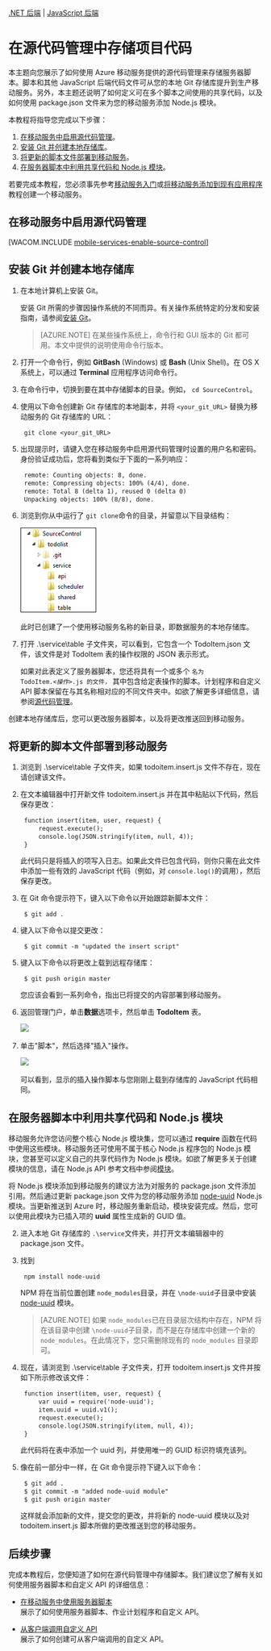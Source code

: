 <properties linkid="develop-mobile-tutorials-store-scripts-in-source-control" urlDisplayName="在源代码管理中存储服务器脚本" pageTitle="在源代码管理中存储服务器脚本 - Azure 移动服务" metaKeywords="" description="了解如何在您的计算机本地 Git 存储库中存储您的服务器脚本文件和模块。" metaCanonical="" services="" documentationCenter="Mobile" title="Store server scripts in source control" authors="glenga" solutions="" manager="" editor="" />
<tags ms.service=""
    ms.date="11/21/2014"
    wacn.date=""
    />


<div class="dev-center-tutorial-subselector">
	<a href="/zh-cn/documentation/articles/mobile-services-dotnet-backend-store-code-source-control/" title=".NET backend">.NET 后端</a> | <a href="/zh-cn/documentation/articles/mobile-services-store-scripts-source-control/"  title="JavaScript backend" class="current">JavaScript 后端</a>
</div>

# 在源代码管理中存储项目代码

本主题向您展示了如何使用 Azure 移动服务提供的源代码管理来存储服务器脚本。脚本和其他 JavaScript 后端代码文件可从您的本地 Git 存储库提升到生产移动服务。另外，本主题还说明了如何定义可在多个脚本之间使用的共享代码，以及如何使用 package.json 文件来为您的移动服务添加 Node.js 模块。 

本教程将指导您完成以下步骤：

1. [在移动服务中启用源代码管理]。
2. [安装 Git 并创建本地存储库]。
3. [将更新的脚本文件部署到移动服务]。
4. [在服务器脚本中利用共享代码和 Node.js 模块]。

若要完成本教程，您必须事先参考[移动服务入门]或[将移动服务添加到现有应用程序]教程创建一个移动服务。

## <a name="enable-source-control"></a>在移动服务中启用源代码管理

[WACOM.INCLUDE [mobile-services-enable-source-control](../includes/mobile-services-enable-source-control.md)]

## <a name="clone-repo"></a>安装 Git 并创建本地存储库

1. 在本地计算机上安装 Git。 

	安装 Git 所需的步骤因操作系统的不同而异。有关操作系统特定的分发和安装指南，请参阅[安装 Git]。

	> [AZURE.NOTE]
	> 在某些操作系统上，命令行和 GUI 版本的 Git 都可用。本文中提供的说明使用命令行版本。

2. 打开一个命令行，例如 **GitBash** (Windows) 或 **Bash** (Unix Shell)。在 OS X 系统上，可以通过 **Terminal** 应用程序访问命令行。

3. 在命令行中，切换到要在其中存储脚本的目录。例如， `cd SourceControl`。

4. 使用以下命令创建新 Git 存储库的本地副本，并将 `<your_git_URL>` 替换为移动服务的 Git 存储库的 URL：

		git clone <your_git_URL>

5. 出现提示时，请键入您在移动服务中启用源代码管理时设置的用户名和密码。身份验证成功后，您将看到类似于下面的一系列响应：

		remote: Counting objects: 8, done.
		remote: Compressing objects: 100% (4/4), done.
		remote: Total 8 (delta 1), reused 0 (delta 0)
		Unpacking objects: 100% (8/8), done.

6. 浏览到你从中运行了 `git clone`命令的目录，并留意以下目录结构：

	![4][4]

	此时已创建了一个使用移动服务名称的新目录，即数据服务的本地存储库。 

7. 打开 .\service\table 子文件夹，可以看到，它包含一个 TodoItem.json 文件，该文件是对 TodoItem 表的操作权限的 JSON 表示形式。 

	如果对此表定义了服务器脚本，您还将具有一个或多个 <code>名为 TodoItem._&lt;操作&gt;_.js 的文件，</code> 其中包含给定表操作的脚本。计划程序和自定义 API 脚本保留在与其名称相对应的不同文件夹中。如欲了解更多详细信息，请参阅[源代码管理]。

创建本地存储库后，您可以更改服务器脚本，以及将更改推送回到移动服务。

## <a name="deploy-scripts"></a>将更新的脚本文件部署到移动服务

1. 浏览到 .\service\table 子文件夹，如果 todoitem.insert.js 文件不存在，现在请创建该文件。

2. 在文本编辑器中打开新文件 todoitem.insert.js 并在其中粘贴以下代码，然后保存更改：

		function insert(item, user, request) {
		    request.execute();
		    console.log(JSON.stringify(item, null, 4));
		}
	
	此代码只是将插入的项写入日志。如果此文件已包含代码，则你只需在此文件中添加一些有效的 JavaScript 代码（例如，对 `console.log()`的调用），然后保存更改。 

3. 在 Git 命令提示符下，键入以下命令以开始跟踪新脚本文件：

		$ git add .
	

4. 键入以下命令以提交更改：

		$ git commit -m "updated the insert script"

5. 键入以下命令以将更改上载到远程存储库：

		$ git push origin master
	
	您应该会看到一系列命令，指出已将提交的内容部署到移动服务。

6. 返回管理门户，单击**数据**选项卡，然后单击 **TodoItem** 表。

	![][5]

3. 单击"脚本"，然后选择"插入"操作。

	![][6]

	可以看到，显示的插入操作脚本与您刚刚上载到存储库的 JavaScript 代码相同。

## <a name="use-npm"></a>在服务器脚本中利用共享代码和 Node.js 模块

移动服务允许您访问整个核心 Node.js 模块集，您可以通过 **require** 函数在代码中使用这些模块。移动服务还可使用不属于核心 Node.js 程序包的 Node.js 模块，您甚至可以定义自己的共享代码作为 Node.js 模块。如欲了解更多关于创建模块的信息，请在 Node.js API 参考文档中参阅[模块][Node.js API 文档：模块]。

将 Node.js 模块添加到移动服务的建议方法为对服务的 package.json 文件添加引用。然后通过更新 package.json 文件为您的移动服务添加 [node-uuid] Node.js 模块。当更新推送到 Azure 时，移动服务重新启动，模块安装完成。然后，您可以使用此模块为已插入项的 **uuid** 属性生成新的 GUID 值。 

2. 进入本地 Git 存储库的 `.\service`文件夹，并打开文本编辑器中的 package.json 文件。

3. 找到  

		npm install node-uuid

	NPM 将在当前位置创建 `node_modules`目录，并在 `\node-uuid`子目录中安装 [node-uuid] 模块。 

	> [AZURE.NOTE] 如果 `node_modules`已在目录层次结构中存在，NPM 将在该目录中创建 `\node-uuid`子目录，而不是在存储库中创建一个新的 `node_modules`。在此情况下，您只需删除现有的 `node_modules` 目录即可。

4. 现在，请浏览到 .\service\table 子文件夹，打开 todoitem.insert.js 文件并按如下所示修改该文件：

		function insert(item, user, request) {
		    var uuid = require('node-uuid');
		    item.uuid = uuid.v1();
		    request.execute();
		    console.log(JSON.stringify(item, null, 4));
		}

	此代码将在表中添加一个 uuid 列，并使用唯一的 GUID 标识符填充该列。

5. 像在前一部分中一样，在 Git 命令提示符下键入以下命令： 

		$ git add .
		$ git commit -m "added node-uuid module"
		$ git push origin master
		
	这样就会添加新的文件，提交您的更改，并将新的 node-uuid 模块以及对 todoitem.insert.js 脚本所做的更改推送到您的移动服务。

## <a name="next-steps"> </a>后续步骤

完成本教程后，您便知道了如何在源代码管理中存储脚本。我们建议您了解有关如何使用服务器脚本和自定义 API 的详细信息： 

+ [在移动服务中使用服务器脚本]
	<br/>展示了如何使用服务器脚本、作业计划程序和自定义 API。

+ [从客户端调用自定义 API] 
	<br/> 展示了如何创建可从客户端调用的自定义 API。

<!-- Anchors. -->
[在移动服务中启用源代码管理]: #enable-source-control
[安装 Git 并创建本地存储库]: #clone-repo
[将更新的脚本文件部署到移动服务]: #deploy-scripts
[在服务器脚本中利用共享代码和 Node.js 模块]: #use-npm

<!-- Images. -->
[4]: ./media/mobile-services-store-scripts-source-control/mobile-source-local-repo.png
[5]: ./media/mobile-services-store-scripts-source-control/mobile-portal-data-tables.png
[6]: ./media/mobile-services-store-scripts-source-control/mobile-insert-script-source-control.png

<!-- URLs. -->
[Git 网站]: http://git-scm.com
[源代码管理]: http://msdn.microsoft.com/library/windowsazure/c25aaede-c1f0-4004-8b78-113708761643
[安装 Git]: http://git-scm.com/book/en/Getting-Started-Installing-Git
[移动服务入门]: /zh-cn/documentation/articles/mobile-services-javascript-backend-windows-store-dotnet-get-started
[将移动服务添加到现有应用程序]: /zh-cn/documentation/articles/mobile-services-ios-get-started-data/
[在移动服务中使用服务器脚本]: /zh-cn/documentation/articles/mobile-services-how-to-use-server-scripts/
[Azure 管理门户]: https://manage.windowsazure.cn/
[从客户端调用自定义 API]: /zh-cn/documentation/articles/mobile-services-ios-call-custom-api/
[Node.js API 文档：模块]: http://nodejs.org/api/modules.html
[node-uuid]: https://npmjs.org/package/node-uuid
